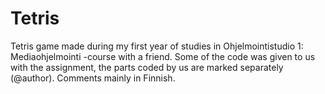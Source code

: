 # Tetris
Tetris game made during my first year of studies in Ohjelmointistudio 1: Mediaohjelmointi -course with a friend.
Some of the code was given to us with the assignment, the parts coded by us are marked separately (@author). Comments mainly in Finnish.
